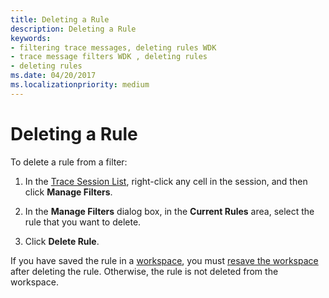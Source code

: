 ```yaml
---
title: Deleting a Rule
description: Deleting a Rule
keywords:
- filtering trace messages, deleting rules WDK
- trace message filters WDK , deleting rules
- deleting rules
ms.date: 04/20/2017
ms.localizationpriority: medium
---
```


# Deleting a Rule


To delete a rule from a filter:

1.  In the [Trace Session List](trace-session-list.md), right-click any cell in the session, and then click **Manage Filters**.

2.  In the **Manage Filters** dialog box, in the **Current Rules** area, select the rule that you want to delete.

3.  Click **Delete Rule**.

If you have saved the rule in a [workspace](using-traceview-workspaces.md), you must [resave the workspace](saving-or-resaving-a-workspace.md) after deleting the rule. Otherwise, the rule is not deleted from the workspace.

 

 





